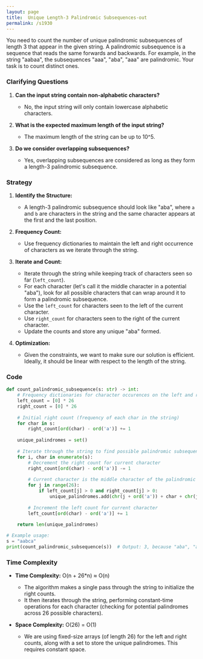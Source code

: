 ```yaml
---
layout: page
title:  Unique Length-3 Palindromic Subsequences-out
permalink: /s1930
---
```


You need to count the number of unique palindromic subsequences of length 3 that appear in the given string. A palindromic subsequence is a sequence that reads the same forwards and backwards. For example, in the string "aabaa", the subsequences "aaa", "aba", "aaa" are palindromic. Your task is to count distinct ones.

### Clarifying Questions

1. **Can the input string contain non-alphabetic characters?**
   - No, the input string will only contain lowercase alphabetic characters.

2. **What is the expected maximum length of the input string?**
   - The maximum length of the string can be up to 10^5.

3. **Do we consider overlapping subsequences?**
   - Yes, overlapping subsequences are considered as long as they form a length-3 palindromic subsequence.

### Strategy

1. **Identify the Structure:**
   - A length-3 palindromic subsequence should look like "aba", where `a` and `b` are characters in the string and the same character appears at the first and the last position.

2. **Frequency Count:**
   - Use frequency dictionaries to maintain the left and right occurrence of characters as we iterate through the string.

3. **Iterate and Count:**
   - Iterate through the string while keeping track of characters seen so far (`left_count`).
   - For each character (let's call it the middle character in a potential "aba"), look for all possible characters that can wrap around it to form a palindromic subsequence.
   - Use the `left_count` for characters seen to the left of the current character.
   - Use `right_count` for characters seen to the right of the current character.
   - Update the counts and store any unique "aba" formed.

4. **Optimization:**
   - Given the constraints, we want to make sure our solution is efficient. Ideally, it should be linear with respect to the length of the string.

### Code

```python
def count_palindromic_subsequence(s: str) -> int:
    # Frequency dictionaries for character occurences on the left and right
    left_count = [0] * 26
    right_count = [0] * 26
    
    # Initial right count (frequency of each char in the string)
    for char in s:
        right_count[ord(char) - ord('a')] += 1
    
    unique_palindromes = set()
    
    # Iterate through the string to find possible palindromic subsequences
    for i, char in enumerate(s):
        # Decrement the right count for current character
        right_count[ord(char) - ord('a')] -= 1
        
        # Current character is the middle character of the palindromic subsequence
        for j in range(26):
            if left_count[j] > 0 and right_count[j] > 0:
                unique_palindromes.add(chr(j + ord('a')) + char + chr(j + ord('a')))
        
        # Increment the left count for current character
        left_count[ord(char) - ord('a')] += 1
        
    return len(unique_palindromes)

# Example usage:
s = "aabca"
print(count_palindromic_subsequence(s))  # Output: 3, because "aba", "aca", and "bcb" are unique palindromic subsequences.
```

### Time Complexity

- **Time Complexity:** O(n + 26*n) ≈ O(n)
  - The algorithm makes a single pass through the string to initialize the right counts.
  - It then iterates through the string, performing constant-time operations for each character (checking for potential palindromes across 26 possible characters).

- **Space Complexity:** O(26) = O(1)
  - We are using fixed-size arrays (of length 26) for the left and right counts, along with a set to store the unique palindromes. This requires constant space.